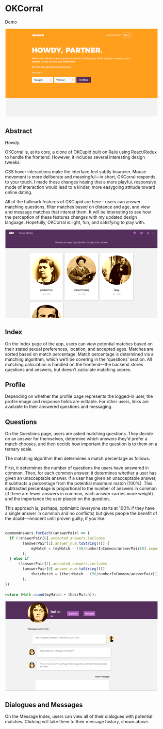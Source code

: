 # OKCorral

[Demo](https://okcorral.herokuapp.com)

![signup](app/assets/images/signin-screenshot.png)

## Abstract

Howdy.

OKCorral is, at its core, a clone of OKCupid built on Rails using React/Redux to handle the frontend. However, it includes several interesting design tweaks.

CSS hover interactions make the interface feel subtly bouncier. Mouse movement is more deliberate and meaningful—in short, OKCorral responds to your touch. I made these changes hoping that a more playful, responsive mode of interaction would lead to a kinder, more easygoing attitude toward online dating.

All of the hallmark features of OKCupid are here—users can answer matching questions, filter matches based on distance and age, and view and message matches that interest them. It will be interesting to see how the perception of these features changes with my updated design language. Hopefully, OKCorral is light, fun, and satisfying to play with.

![index](app/assets/images/index-screenshot.png)

## Index

On the Index page of the app, users can view potential matches based on their stated sexual preferences, location, and accepted ages. Matches are sorted based on match percentage. Match percentage is determined via a matching algorithm, which we'll be covering in the 'questions' section. All matching calculation is handled on the frontend—the backend stores questions and answers, but doesn't calculate matching scores.

## Profile

Depending on whether the profile page represents the logged-in user, the profile image and response fields are editable. For other users, links are available to their answered questions and messaging.

## Questions

On the Questions page, users are asked matching questions. They decide on an answer for themselves, determine which answers they'd prefer a match chooses, and then decide how important the question is to them on a ternary scale.

The matching algorithm then determines a match percentage as follows:

First, it determines the number of questions the users have answered in common. Then, for each common answer, it determines whether a user has given an unacceptable answer. If a user has given an unacceptable answer, it subtracts a percentage from the potential maximum match (100%). This subtracted percentage is proportional to the number of answers in common (if there are fewer answers in common, each answer carries more weight) and the importance the user placed on the question.

This approach is, perhaps, optimistic (everyone starts at 100% if they have a single answer in common and no conflicts) but gives people the benefit of the doubt—innocent until proven guilty, if you like.

```javascript

commonAnswers.forEach((answerPair) => {
  if (!answerPair[0].accepted_answers.includes
        (answerPair[1].answer_num.toString())) {
            myMatch = (myMatch - (50/numberInCommon/answerPair[0].importance)
        );
  } else if
      (!answerPair[1].accepted_answers.includes
        (answerPair[0].answer_num.toString()))
            theirMatch = (theirMatch - (50/numberInCommon/answerPair[1].importance)
        );
})

return (Math.round(myMatch + theirMatch));

```

![messages](app/assets/images/messages-screenshot.png)

## Dialogues and Messages

On the Message Index, users can view all of their dialogues with potential matches. Clicking will take them to their message history, shown above.
